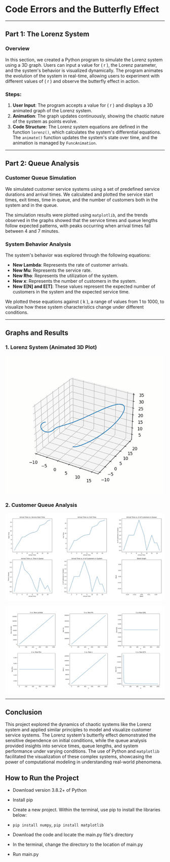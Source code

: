 # Code Errors and the Butterfly Effect  

---

## Part 1: The Lorenz System

### Overview
In this section, we created a Python program to simulate the Lorenz system using a 3D graph. Users can input a value for \( r \), the Lorenz parameter, and the system's behavior is visualized dynamically. The program animates the evolution of the system in real-time, allowing users to experiment with different values of \( r \) and observe the butterfly effect in action.

### Steps:
1. **User Input**: The program accepts a value for \( r \) and displays a 3D animated graph of the Lorenz system.
2. **Animation**: The graph updates continuously, showing the chaotic nature of the system as points evolve.
3. **Code Structure**: The Lorenz system equations are defined in the function `lorenz()`, which calculates the system's differential equations. The `animate()` function updates the system's state over time, and the animation is managed by `FuncAnimation`.

---

## Part 2: Queue Analysis

### Customer Queue Simulation
We simulated customer service systems using a set of predefined service durations and arrival times. We calculated and plotted the service start times, exit times, time in queue, and the number of customers both in the system and in the queue.

The simulation results were plotted using `matplotlib`, and the trends observed in the graphs showed that the service times and queue lengths follow expected patterns, with peaks occurring when arrival times fall between 4 and 7 minutes.

### System Behavior Analysis
The system's behavior was explored through the following equations:
- **New Lambda**: Represents the rate of customer arrivals.
- **New Mu**: Represents the service rate.
- **New Rho**: Represents the utilization of the system.
- **New x**: Represents the number of customers in the system.
- **New E[N] and E[T]**: These values represent the expected number of customers in the system and the expected service time.

We plotted these equations against \( k \), a range of values from 1 to 1000, to visualize how these system characteristics change under different conditions.

---

## Graphs and Results

### 1. Lorenz System (Animated 3D Plot)
![Lorenz System Animation](gif.gif)

### 2. Customer Queue Analysis
![Arrival Time vs. Service Start](screenshot_1.jpg)
  

![Arrival Time vs. Exit Time](screenshot_2.jpg)


---

## Conclusion

This project explored the dynamics of chaotic systems like the Lorenz system and applied similar principles to model and visualize customer service systems. The Lorenz system's butterfly effect demonstrated the sensitive dependence on initial conditions, while the queue analysis provided insights into service times, queue lengths, and system performance under varying conditions. The use of Python and `matplotlib` facilitated the visualization of these complex systems, showcasing the power of computational modeling in understanding real-world phenomena.


## How to Run the Project

* Download version 3.8.2+ of Python 
* Install pip
* Create a new project. Within the terminal, use pip to install the libraries below:

* `pip install numpy`, `pip install matplotlib`

* Download the code and locate the main.py file's directory
* In the terminal, change the directory to the location of main.py
* Run main.py

